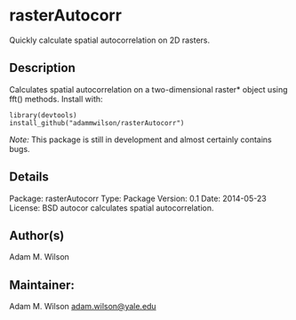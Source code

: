 rasterAutocorr
====

Quickly calculate spatial autocorrelation on 2D rasters.

## Description
Calculates spatial autocorrelation on a two-dimensional raster* object using fft() methods. Install with: 
```
library(devtools) 
install_github("adammwilson/rasterAutocorr")
```
*Note:*  This package is still in development and almost certainly contains bugs.

## Details

Package:	 rasterAutocorr
Type:	 Package
Version:	 0.1
Date:	 2014-05-23
License:	 BSD
autocor calculates spatial autocorrelation.

## Author(s)

Adam M. Wilson

## Maintainer: 

Adam M. Wilson <adam.wilson@yale.edu>
